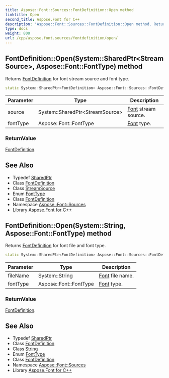 ```yaml
---
title: Aspose::Font::Sources::FontDefinition::Open method
linktitle: Open
second_title: Aspose.Font for C++
description: 'Aspose::Font::Sources::FontDefinition::Open method. Returns FontDefinition for font stream source and font type in C++.'
type: docs
weight: 800
url: /cpp/aspose.font.sources/fontdefinition/open/
---
```

## FontDefinition::Open(System::SharedPtr\<StreamSource\>, Aspose::Font::FontType) method


Returns [FontDefinition](../) for font stream source and font type.

```cpp
static System::SharedPtr<FontDefinition> Aspose::Font::Sources::FontDefinition::Open(System::SharedPtr<StreamSource> source, Aspose::Font::FontType fontType)
```


| Parameter | Type | Description |
| --- | --- | --- |
| source | System::SharedPtr\<StreamSource\> | [Font](../../../aspose.font/font/) stream source. |
| fontType | Aspose::Font::FontType | [Font](../../../aspose.font/font/) type. |

### ReturnValue

[FontDefinition](../).

## See Also

* Typedef [SharedPtr](../../../system/sharedptr/)
* Class [FontDefinition](../)
* Class [StreamSource](../../streamsource/)
* Enum [FontType](../../../aspose.font/fonttype/)
* Class [FontDefinition](../)
* Namespace [Aspose::Font::Sources](../../)
* Library [Aspose.Font for C++](../../../)
## FontDefinition::Open(System::String, Aspose::Font::FontType) method


Returns [FontDefinition](../) for font file and font type.

```cpp
static System::SharedPtr<FontDefinition> Aspose::Font::Sources::FontDefinition::Open(System::String fileName, Aspose::Font::FontType fontType)
```


| Parameter | Type | Description |
| --- | --- | --- |
| fileName | System::String | [Font](../../../aspose.font/font/) file name. |
| fontType | Aspose::Font::FontType | [Font](../../../aspose.font/font/) type. |

### ReturnValue

[FontDefinition](../).

## See Also

* Typedef [SharedPtr](../../../system/sharedptr/)
* Class [FontDefinition](../)
* Class [String](../../../system/string/)
* Enum [FontType](../../../aspose.font/fonttype/)
* Class [FontDefinition](../)
* Namespace [Aspose::Font::Sources](../../)
* Library [Aspose.Font for C++](../../../)
